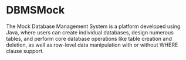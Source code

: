 # DBMSMock
The Mock Database Management System is a platform developed using Java, where users can create individual databases, design numerous tables, and perform core database operations like table creation and deletion, as well as row-level data manipulation with or without WHERE clause support.
